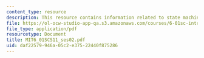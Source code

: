 ```yaml
---
content_type: resource
description: This resource contains information related to state machines.
file: https://ol-ocw-studio-app-qa.s3.amazonaws.com/courses/6-01sc-introduction-to-electrical-engineering-and-computer-science-i-spring-2011/daf22579946a05c2e37522440f875286_MIT6_01SCS11_ses02.pdf
file_type: application/pdf
resourcetype: Document
title: MIT6_01SCS11_ses02.pdf
uid: daf22579-946a-05c2-e375-22440f875286
---
```

